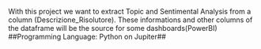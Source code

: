 With this project we want to extract Topic and Sentimental Analysis from a column (Descrizione_Risolutore).
These informations and other columns of the dataframe will be the source for some dashboards(PowerBI)
##Programming Language: Python on Jupiter##
